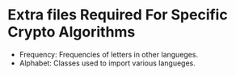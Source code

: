 Extra files Required For Specific Crypto Algorithms
===================================================

- Frequency: Frequencies of letters in other langueges. 
- Alphabet: Classes used to import various langueges. 

